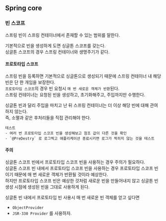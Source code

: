 ## Spring core

### 빈 스코프
스프링 빈이 스프링 컨테이너에서 존재할 수 있는 범위를 말한다.<br/>

기본적으로 빈을 생성하게 도면 싱글톤 스코프를 갖는다. <br/>
싱글톤 스코프의 경우 스프링 컨테이너와 생명주기가 같다. <br/>

#### 프로토타입 스코프
스프링 빈을 등록하면 기본적으로 싱글톤으로 생성되기 때문에 스프링 컨테이너 내 해당 빈은 단 한 개임을 보장한다.<br/>
`프로토타입 스코프`의 경우 빈 요청시 `매 번 새로운 객체가 반환`된다.<br/>
스프링 컨테이너는 요청된 빈을 생성하고, 초기화해주고, 주입까지만 수행한다. <br/>

싱글톤 빈과 달리 주입을 마치고 난 뒤 스프링 컨테이너는 더 이상 해당 빈에 대해 관여하지 않는다.<br/>
즉, 소멸과 같은 후처리들을 직접 관리해야 한다. <br/>

```
테스트
- 여러 번 프로토타입 스코프 빈을 생성해보고 참조 값이 다른 것을 확인
- `@PreDestry` 로 로그찍고 애플리케이션 종료시키면 로그가 찍히지 않는 것을 테스트
```

#### 주의
싱글톤 스코프 빈에서 프로토타입 스코프 빈을 사용하는 경우 주의가 필요하다.<br/>
싱글톤 스코프 빈 내에서 프로토타입 스코프 빈을 사용하는 경우 프로토타입 스코프 빈이기 때문에 매 번 새로운 객체가 반환될 것이라 예상한다.<br/>
하지만 프로토타입 스코프 빈은 예상한 것처럼 새로운 빈을 만들어내지 않고 싱글톤 빈 생성 시점에 생성된 빈을 그대로 사용하게 된다.<br/>

싱글톤 빈 내에서 프로토타입 빈 사용시 매 번 새로운 빈 객체를 얻고 싶다면 <br/>
- `ObjectProvider`
- `JSR-330 Provider`
를 사용하자. <br/>
